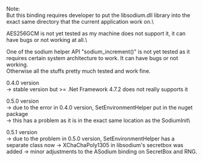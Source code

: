 Note:\
But this binding requires developer to put the libsodium.dll library into the exact same directory that the current application work on.\

AES256GCM is not yet tested as my machine does not support it, it can have bugs or not working at all.\

One of the sodium helper API "sodium_increment()" is not yet tested as it requires certain system architecture to work. It can have bugs or not working. \
Otherwise all the stuffs pretty much tested and work fine.

0.4.0 version \
-> stable version but >= .Net Framework 4.7.2 does not really supports it

0.5.0 version\
-> due to the error in 0.4.0 version, SetEnvironmentHelper put in the nuget package\
-> this has a problem as it is in the exact same location as the SodiumInit\

0.5.1 version\
-> due to the problem in 0.5.0 version, SetEnvironmentHelper has a separate class now
-> XChaChaPoly1305 in libsodium's secretbox was added
-> minor adjustments to the ASodium binding on SecretBox and RNG. 
